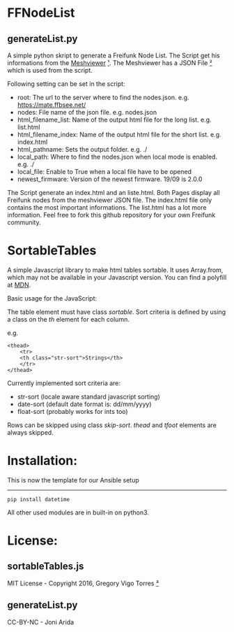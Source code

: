 FFNodeList
==========

## generateList.py
A simple python skript to generate a Freifunk Node List.
The Script get his informations from the [Meshviewer](https://github.com/ffnord/meshviewer) [¹](https://github.com/ffbsee/meshviewer).
The Meshviewer has a JSON File [²](https://mate.ffbsee.de/meshviewer/nodes.json) which is used from the script.

Following setting can be set in the script:
* root:                 The url to the server where to find the nodes.json. e.g. https://mate.ffbsee.net/
* nodes:                File name of the json file. e.g. nodes.json
* html_filename_list:   Name of the output html file for the long list. e.g. list.html
* html_filename_index:  Name of the output html file for the short list. e.g. index.html
* html_pathname:        Sets the output folder. e.g. ./
* local_path:           Where to find the nodes.json when local mode is enabled. e.g. ./
* local_file:           Enable to True when a local file have to be opened
* newest_firmware:      Version of the newest firmware. 19/09 is 2.0.0

The Script generate an index.html and an liste.html. Both Pages display all Freifunk nodes from the meshviewer JSON file.
The index.html file only contains the most important informations. The list.html has a lot more information.
Feel free to fork this github repository for your own Freifunk community.

# SortableTables

A simple Javascript library to make html tables sortable.
It uses Array.from, which may not be available in your Javascript version.
You can find a polyfill at [MDN](https://developer.mozilla.org/en-US/docs/Web/JavaScript/Reference/Global_Objects/Array/from#Browser_compatibility).

Basic usage for the JavaScript:

The table element must have class *sortable*.
Sort criteria is defined by using a class on the *th* element for each column.

e.g.
```no-highlight
<thead>
    <tr>
    <th class="str-sort">Strings</th>
    </tr>
</thead>
```

Currently implemented sort criteria are:
* str-sort (locale aware standard javascript sorting)
* date-sort (default date format is: dd/mm/yyyy)
* float-sort (probably works for ints too)

Rows can be skipped using class *skip-sort*.
*thead* and *tfoot* elements are always skipped.

# Installation:

This is now the template for our Ansible setup

---
```
pip install datetime
```
All other used modules are in built-in on python3.

# License:

## sortableTables.js

MIT License - Copyright 2016, Gregory Vigo Torres [³](https://github.com/GregoryVigoTorres/sortableTables)

## generateList.py
CC-BY-NC - Joni Arida
